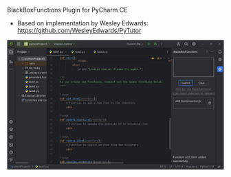 BlackBoxFunctions Plugin for PyCharm CE

- Based on implementation by Wesley Edwards: https://github.com/WesleyEdwards/PyTutor

![Version 1.0.2 PyCharm CE](/images/bbf.png)

